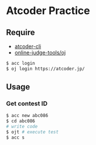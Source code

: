# Atcoder Practice

## Require

- [atcoder-cli](https://github.com/Tatamo/atcoder-cli)
- [online-judge-tools/oj](https://github.com/online-judge-tools/oj)

```sh
$ acc login
$ oj login https://atcoder.jp/
```

## Usage

### Get contest ID

```sh
$ acc new abc086
$ cd abc086
# write code
$ ojt # execute test
$ acc s
```

